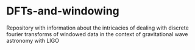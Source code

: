 # DFTs-and-windowing
Repository with information about the intricacies of dealing with discrete fourier transforms of windowed data in the context of gravitational wave astronomy with LIGO
